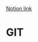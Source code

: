 
[Notion link]("https://www.notion.so/2024-01-12-GIT-Remote-Repository-d392f6f72b584b59b7440cce6ef8b1b3")


# GIT
